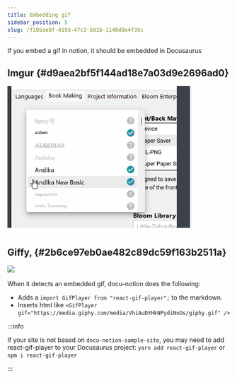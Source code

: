 ```yaml
---
title: Embedding gif
sidebar_position: 5
slug: /f105ae8f-4193-47c3-b91b-1140d9e4f39c
---
```




If you embed a gif in notion, it should be embedded in Docusaurus


## Imgur {#d9aea2bf5f144ad18e7a03d9e2696ad0}


![](/notion_imgs/1607379524.gif)


## Giffy,  {#2b6ce97eb0ae482c89dc59f163b2511a}


![](/notion_imgs/705447076.gif)


When it detects an embedded gif, docu-notion does the following:

- Adds a `import GifPlayer from "react-gif-player";` to the markdown.
- Inserts html like `<GifPlayer gif="https://media.giphy.com/media/VhiAuDYHkNPydiNnOs/giphy.gif" />`

:::info

If your site is not based on `docu-notion-sample-site`, you may need to add react-gif-player to your Docusaurus project:
`yarn add react-gif-player` or `npm i react-gif-player`

:::



